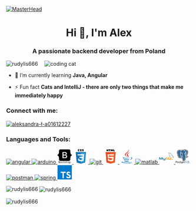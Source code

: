 [![MasterHead](https://media.licdn.com/dms/image/D4D16AQHQeA7P3Lqhmg/profile-displaybackgroundimage-shrink_350_1400/0/1703095795339?e=1710979200&v=beta&t=jT3sZQhfMg3GXKRGv_bQoNsfrRvwzZKJQVM1E6r6V40)](https://www.linkedin.com/in/aleksandra-%C5%82-a01612227/)
<h1 align="center">Hi 👋, I'm Alex</h1>
<h3 align="center">A passionate backend developer from Poland</h3>

<img align="right" alt="coding cat" width="400" src="https://i.imgur.com/Z6p1UpB.gif">
<p align="left"> <img src="https://komarev.com/ghpvc/?username=rudylis666&label=Profile%20views&color=0e75b6&style=flat" alt="rudylis666" /> </p>

- 🌱 I’m currently learning **Java, Angular**

- ⚡ Fun fact **Cats and IntelliJ - there are only two things that make me immediately happy**

<h3 align="left">Connect with me:</h3>
<p align="left">
<a href="https://linkedin.com/in/aleksandra-ł-a01612227" target="blank"><img align="center" src="https://raw.githubusercontent.com/rahuldkjain/github-profile-readme-generator/master/src/images/icons/Social/linked-in-alt.svg" alt="aleksandra-ł-a01612227" height="30" width="40" /></a>
</p>

<h3 align="left">Languages and Tools:</h3>
<p align="left"> <a href="https://angular.io" target="_blank" rel="noreferrer"> <img src="https://angular.io/assets/images/logos/angular/angular.svg" alt="angular" width="40" height="40"/> </a> <a href="https://www.arduino.cc/" target="_blank" rel="noreferrer"> <img src="https://cdn.worldvectorlogo.com/logos/arduino-1.svg" alt="arduino" width="40" height="40"/> </a> <a href="https://getbootstrap.com" target="_blank" rel="noreferrer"> <img src="https://raw.githubusercontent.com/devicons/devicon/master/icons/bootstrap/bootstrap-plain-wordmark.svg" alt="bootstrap" width="40" height="40"/> </a> <a href="https://www.w3schools.com/css/" target="_blank" rel="noreferrer"> <img src="https://raw.githubusercontent.com/devicons/devicon/master/icons/css3/css3-original-wordmark.svg" alt="css3" width="40" height="40"/> </a> <a href="https://git-scm.com/" target="_blank" rel="noreferrer"> <img src="https://www.vectorlogo.zone/logos/git-scm/git-scm-icon.svg" alt="git" width="40" height="40"/> </a> <a href="https://www.w3.org/html/" target="_blank" rel="noreferrer"> <img src="https://raw.githubusercontent.com/devicons/devicon/master/icons/html5/html5-original-wordmark.svg" alt="html5" width="40" height="40"/> </a> <a href="https://www.java.com" target="_blank" rel="noreferrer"> <img src="https://raw.githubusercontent.com/devicons/devicon/master/icons/java/java-original.svg" alt="java" width="40" height="40"/> </a> <a href="https://www.mathworks.com/" target="_blank" rel="noreferrer"> <img src="https://upload.wikimedia.org/wikipedia/commons/2/21/Matlab_Logo.png" alt="matlab" width="40" height="40"/> </a> <a href="https://www.mysql.com/" target="_blank" rel="noreferrer"> <img src="https://raw.githubusercontent.com/devicons/devicon/master/icons/mysql/mysql-original-wordmark.svg" alt="mysql" width="40" height="40"/> </a> <a href="https://www.postgresql.org" target="_blank" rel="noreferrer"> <img src="https://raw.githubusercontent.com/devicons/devicon/master/icons/postgresql/postgresql-original-wordmark.svg" alt="postgresql" width="40" height="40"/> </a> <a href="https://postman.com" target="_blank" rel="noreferrer"> <img src="https://www.vectorlogo.zone/logos/getpostman/getpostman-icon.svg" alt="postman" width="40" height="40"/> </a> <a href="https://spring.io/" target="_blank" rel="noreferrer"> <img src="https://www.vectorlogo.zone/logos/springio/springio-icon.svg" alt="spring" width="40" height="40"/> </a> <a href="https://www.typescriptlang.org/" target="_blank" rel="noreferrer"> <img src="https://raw.githubusercontent.com/devicons/devicon/master/icons/typescript/typescript-original.svg" alt="typescript" width="40" height="40"/> </a> </p>

<p><img align="left" src="https://github-readme-stats.vercel.app/api/top-langs?username=rudylis666&show_icons=true&locale=en&layout=compact" alt="rudylis666" /></p>

<p>&nbsp;<img align="center" src="https://github-readme-stats.vercel.app/api?username=rudylis666&show_icons=true&locale=en" alt="rudylis666" /></p>

<p><img align="center" src="https://github-readme-streak-stats.herokuapp.com/?user=rudylis666&" alt="rudylis666" /></p>
